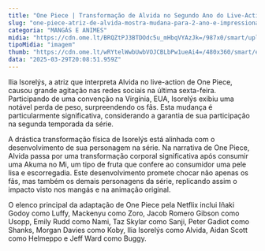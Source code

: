 ```yaml
---
title: "One Piece | Transformação de Alvida no Segundo Ano do Live-Action Surpreende Fãs"
slug: "one-piece-atriz-de-alvida-mostra-mudana-para-2-ano-e-impressiona-fs-veja"
categoria: "MANGÁS E ANIMES"
midia: "https://cdn.ome.lt/BRQZtPJ3BTDOdc5u_mHbqVYAzJk=/987x0/smart/uploads/conteudo/fotos/f40985f02996f2f196bc6548dcc44b45243fd6a0_hq.jpg"
tipoMidia: "imagem"
thumb: "https://cdn.ome.lt/wRYtelWwbUwbVOJCBLbPw1ueAi4=/480x360/smart/extras/conteudos/f40985f02996f2f196bc6548dcc44b45243fd6a0_hq.jpg"
data: "2025-03-29T20:08:51.959Z"
---
```


Ilia Isorelýs, a atriz que interpreta Alvida no live-action de One Piece, causou grande agitação nas redes sociais na última sexta-feira. Participando de uma convenção na Virgínia, EUA, Isorelýs exibiu uma notável perda de peso, surpreendendo os fãs. Esta mudança é particularmente significativa, considerando a garantia de sua participação na segunda temporada da série.

A drástica transformação física de Isorelýs está alinhada com o desenvolvimento de sua personagem na série. Na narrativa de One Piece, Alvida passa por uma transformação corporal significativa após consumir uma Akuma no Mi, um tipo de fruta que confere ao consumidor uma pele lisa e escorregadia. Este desenvolvimento promete chocar não apenas os fãs, mas também os demais personagens da série, replicando assim o impacto visto nos mangás e na animação original.

O elenco principal da adaptação de One Piece pela Netflix inclui Iñaki Godoy como Luffy, Mackenyu como Zoro, Jacob Romero Gibson como Usopp, Emily Rudd como Nami, Taz Skylar como Sanji, Peter Gadiot como Shanks, Morgan Davies como Koby, Ilia Isorelýs como Alvida, Aidan Scott como Helmeppo e Jeff Ward como Buggy.